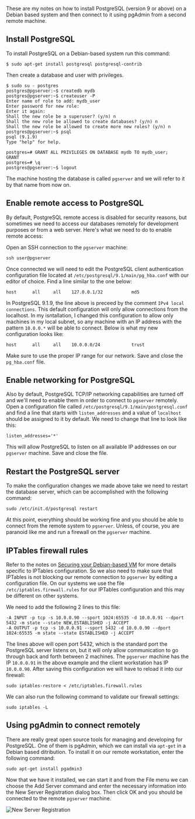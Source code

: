 <!-- title: Install PostgreSQL and connect to it remotely -->

These are my notes on how to install PostgreSQL (version 9 or above) on a Debian
based system and then connect to it using pgAdmin from a second remote machine.

## Install PostgreSQL

To install PostgreSQL on a Debian-based system run this command:

    $ sudo apt-get install postgresql postgresql-contrib

Then create a database and user with privileges.

    $ sudo su - postgres
    postgres@pgserver:~$ createdb mydb
    postgres@pgserver:~$ createuser -P
    Enter name of role to add: mydb_user
    Enter password for new role:
    Enter it again:
    Shall the new role be a superuser? (y/n) n
    Shall the new role be allowed to create databases? (y/n) n
    Shall the new role be allowed to create more new roles? (y/n) n
    postgres@pgserver:~$ psql
    psql (9.1.9)
    Type "help" for help.

    postgres=# GRANT ALL PRIVILEGES ON DATABASE mydb TO mydb_user;
    GRANT
    postgres=# \q
    postgres@pgserver:~$ logout

The machine hosting the database is called `pgserver` and we will refer to it by
that name from now on.

## Enable remote access to PostgreSQL

By default, PostgreSQL remote access is disabled for security reasons, but
sometimes we need to access our databases remotely for development purposes or
from a web server. Here's what we need to do to enable remote access:

Open an SSH connection to the `pgserver` machine:

    ssh user@pgserver

Once connected we will need to edit the PostgreSQL client authentication
configuration file located at `/etc/postgresql/9.1/main/pg_hba.conf` with our
editor of choice. Find a line similar to the one below:

    host      all     all    127.0.0.1/32           md5

In PostgreSQL 9.1.9, the line above is preceed by the comment `IPv4 local
connections`. This default configuration will only allow connections from the
localhost. In my isntallation, I changed this configuration to allow only
machines in my local subnet, so any machine with an IP address with the pattern
`10.0.0.*` will be able to connect. Below is what my new configuration looks
like:

    host      all     all    10.0.0.0/24            trust

Make sure to use the proper IP range for our network. Save and close the
`pg_hba.conf` file.

## Enable networking for PostgreSQL

Also by default, PostgreSQL TCP/IP networking capabilities are turned off and
we'll need to enable them in order to connect to `pgserver` remotely. Open a
configuration file called `/etc/postgresql/9.1/main/postgresql.conf` and find a
line that starts with `listen_addresses` and a value of `localhost` should be
assigned to it by default. We need to change that line to look like this:

    listen_addresses='*'

This will allow PostgreSQL to listen on all available IP addresses on our
`pgserver` machine. Save and close the file.

## Restart the PostgreSQL server

To make the configuration changes we made above take we need to restart the
database server, which can be accomplished with the following command:

    sudo /etc/init.d/postgresql restart

At this point, everything should be working fine and you should be able to
connect from the remote system to `pgserver`. Unless, of course, you are
paranoid like me and run a firewall on the `pgserver` machine.

## IPTables firewall rules

Refer to the notes on [Securing your Debian-based VM][link1] for more details
specific to IPTables configuration. So we also need to make sure that IPTables
is not blocking our remote connection to `pgserver` by editing a configuration
file. On our systems we use the file `/etc/iptables.firewall.rules` for our
IPTables configuration and this may be different on other systems.

We need to add the following 2 lines to this file:

    -A INPUT -p tcp -s 10.0.0.90 --sport 1024:65535 -d 10.0.0.91 --dport 5432 -m state --state NEW,ESTABLISHED -j ACCEPT
    -A OUTPUT -p tcp -s 10.0.0.91 --sport 5432 -d 10.0.0.90 --dport 1024:65535 -m state --state ESTABLISHED -j ACCEPT

The lines above will open port 5432, which is the standard port the PostgreSQL
server listens on, but it will only allow communication to go through back and
forth between 2 machines. The `pgserver` machine has the IP `10.0.0.91` in the
above example and the client workstation has IP `10.0.0.90`. After saving this
configuration we will have to reload it into our firewall:

    sudo iptables-restore < /etc/iptables.firewall.rules

We can also run the following command to validate our firewall settings:

    sudo iptables -L

## Using pgAdmin to connect remotely

There are really great open source tools for managing and developing for
PostgreSQL. One of them is pgAdmin, which we can install via `apt-get` in a
Debian based ditribution. To install it on our remote workstation, enter the
following command:

    sudo apt-get install pgadmin3

Now that we have it installed, we can start it and from the File menu we can
choose the Add Server command and enter the necessary information into the New
Server Registration dialog box. Then click OK and you should be connected to the
remote `pgserver` machine.

![New Server Registration](http://farm3.staticflickr.com/2870/10241805134_19a8e97813_o.png)

[link1]: http://gorauskas.org/SecuringYourDebianBasedVM.html "Securing your Debian-based VM"
